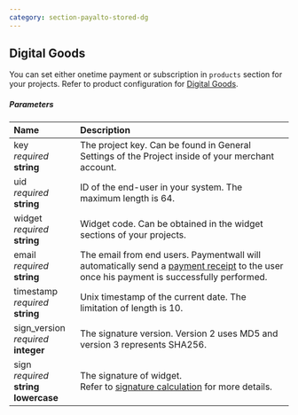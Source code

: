 ```yaml
---
category: section-payalto-stored-dg
---
```

## Digital Goods

You can set either onetime payment or subscription in ```products``` section for your projects. Refer to product configuration for [Digital Goods](/paymentwall.github.io/payalto/stored/dg).

##### Parameters

| Name | Description|
|:---|:---| 
|key<br>*required*<br>**string**| The project key. Can be found in General Settings of the Project inside of your merchant account. |
|uid<br>*required*<br>**string**| ID of the end-user in your system. The maximum length is 64.|
|widget<br>*required*<br>**string**| Widget code. Can be obtained in the widget sections of your projects.|
|email<br>*required*<br>**string**| The email from end users. Paymentwall will automatically send a [payment receipt]() to the user once his payment is successfully performed.|
|timestamp<br>*required*<br>**string**| Unix timestamp of the current date. The limitation of length is 10. |
|sign_version<br>*required* <br> **integer** | The signature version. Version 2 uses MD5 and version 3 represents SHA256.|
|sign<br>*required*<br>**string lowercase**|The signature of widget.<br>Refer to [signature calculation](/paymentwall.github.io/signature-calculation) for more details.|
